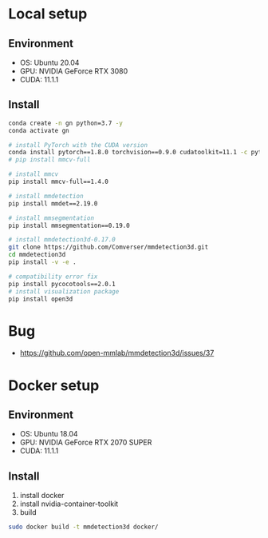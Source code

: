 # Local setup

## Environment

-   OS: Ubuntu 20.04
-   GPU: NVIDIA GeForce RTX 3080
-   CUDA: 11.1.1

## Install

```bash
conda create -n gn python=3.7 -y
conda activate gn

# install PyTorch with the CUDA version
conda install pytorch==1.8.0 torchvision==0.9.0 cudatoolkit=11.1 -c pytorch -c nvidia
# pip install mmcv-full

# install mmcv
pip install mmcv-full==1.4.0

# install mmdetection
pip install mmdet==2.19.0

# install mmsegmentation
pip install mmsegmentation==0.19.0

# install mmdetection3d-0.17.0
git clone https://github.com/Comverser/mmdetection3d.git
cd mmdetection3d
pip install -v -e .

# compatibility error fix
pip install pycocotools==2.0.1
# install visualization package
pip install open3d
```

# Bug

-   https://github.com/open-mmlab/mmdetection3d/issues/37

# Docker setup

## Environment
-   OS: Ubuntu 18.04
-   GPU: NVIDIA GeForce RTX 2070 SUPER
-   CUDA: 11.1.1

## Install
1. install docker
2. install nvidia-container-toolkit
3. build
```bash
sudo docker build -t mmdetection3d docker/
```
